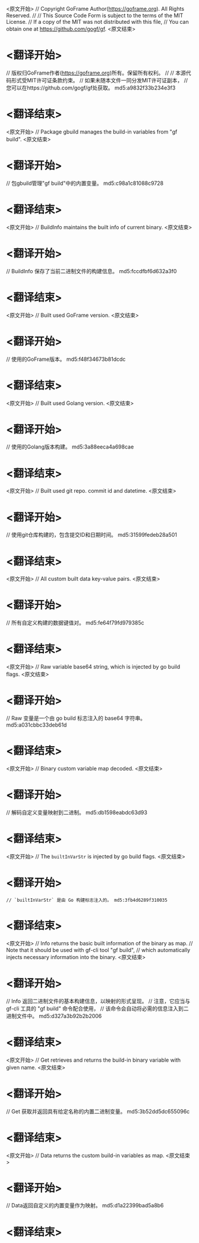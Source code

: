 
<原文开始>
// Copyright GoFrame Author(https://goframe.org). All Rights Reserved.
//
// This Source Code Form is subject to the terms of the MIT License.
// If a copy of the MIT was not distributed with this file,
// You can obtain one at https://github.com/gogf/gf.
<原文结束>

# <翻译开始>
// 版权归GoFrame作者(https://goframe.org)所有。保留所有权利。
//
// 本源代码形式受MIT许可证条款约束。
// 如果未随本文件一同分发MIT许可证副本，
// 您可以在https://github.com/gogf/gf处获取。 md5:a9832f33b234e3f3
# <翻译结束>


<原文开始>
// Package gbuild manages the build-in variables from "gf build".
<原文结束>

# <翻译开始>
// 包gbuild管理"gf build"中的内置变量。 md5:c98a1c81088c9728
# <翻译结束>


<原文开始>
// BuildInfo maintains the built info of current binary.
<原文结束>

# <翻译开始>
// BuildInfo 保存了当前二进制文件的构建信息。 md5:fccdfbf6d632a3f0
# <翻译结束>


<原文开始>
// Built used GoFrame version.
<原文结束>

# <翻译开始>
// 使用的GoFrame版本。 md5:f48f34673b81dcdc
# <翻译结束>


<原文开始>
// Built used Golang version.
<原文结束>

# <翻译开始>
// 使用的Golang版本构建。 md5:3a88eeca4a698cae
# <翻译结束>


<原文开始>
// Built used git repo. commit id and datetime.
<原文结束>

# <翻译开始>
// 使用git仓库构建的，包含提交ID和日期时间。 md5:31599fedeb28a501
# <翻译结束>


<原文开始>
// All custom built data key-value pairs.
<原文结束>

# <翻译开始>
// 所有自定义构建的数据键值对。 md5:fe64f79fd979385c
# <翻译结束>


<原文开始>
// Raw variable base64 string, which is injected by go build flags.
<原文结束>

# <翻译开始>
// Raw 变量是一个由 go build 标志注入的 base64 字符串。 md5:a031cbbc33deb61d
# <翻译结束>


<原文开始>
// Binary custom variable map decoded.
<原文结束>

# <翻译开始>
// 解码自定义变量映射到二进制。 md5:db1598eabdc63d93
# <翻译结束>


<原文开始>
// The `builtInVarStr` is injected by go build flags.
<原文结束>

# <翻译开始>
	// `builtInVarStr` 是由 Go 构建标志注入的。 md5:3fb4d6289f310035
# <翻译结束>


<原文开始>
// Info returns the basic built information of the binary as map.
// Note that it should be used with gf-cli tool "gf build",
// which automatically injects necessary information into the binary.
<原文结束>

# <翻译开始>
// Info 返回二进制文件的基本构建信息，以映射的形式呈现。
// 注意，它应当与 gf-cli 工具的 "gf build" 命令配合使用，
// 该命令会自动将必需的信息注入到二进制文件中。 md5:d327a3b92b2b2006
# <翻译结束>


<原文开始>
// Get retrieves and returns the build-in binary variable with given name.
<原文结束>

# <翻译开始>
// Get 获取并返回具有给定名称的内置二进制变量。 md5:3b52dd5dc655096c
# <翻译结束>


<原文开始>
// Data returns the custom build-in variables as map.
<原文结束>

# <翻译开始>
// Data返回自定义的内置变量作为映射。 md5:d1a22399bad5a8b6
# <翻译结束>

